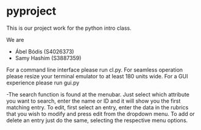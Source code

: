 # pyproject
This is our project work for the python intro class.

We are

- Ábel Bódis (S4026373)
- Samy Hashim (S3887359)

For a command line interface please run cl.py. For seamless operation please resize your terminal emulator to at least 180 units wide.
For a GUI experience please run gui.py

-The search function is found at the menubar. Just select which attribute you want to search, enter the name or ID and it will show you the first matching entry.
To edit, first select an entry, enter the data in the rubrics that you wish to modify and press edit from the dropdown menu. To add or delete an entry just do the same, selecting the respective menu options.


